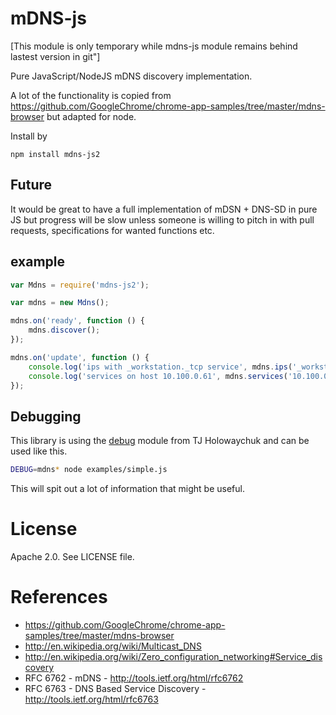 mDNS-js
==========

[This module is only temporary while mdns-js module remains behind lastest version in git"]

Pure JavaScript/NodeJS mDNS discovery implementation.

A lot of the functionality is copied from 
https://github.com/GoogleChrome/chrome-app-samples/tree/master/mdns-browser
but adapted for node.

Install by

    npm install mdns-js2

Future
------
It would be great to have a full implementation of mDSN + DNS-SD in pure JS but
progress will be slow unless someone is willing to pitch in with
pull requests, specifications for wanted functions etc.



example
-------

```javascript
var Mdns = require('mdns-js2');

var mdns = new Mdns();

mdns.on('ready', function () {
    mdns.discover(); 
});

mdns.on('update', function () {
    console.log('ips with _workstation._tcp service', mdns.ips('_workstation._tcp')); 
    console.log('services on host 10.100.0.61', mdns.services('10.100.0.61'));
});
```



Debugging
---------
This library is using the [debug](https://github.com/visionmedia/debug) module from TJ Holowaychuk and can be used like this.

```bash
DEBUG=mdns* node examples/simple.js
```

This will spit out a lot of information that might be useful.



License
=======
Apache 2.0. See LICENSE file.



References
==========

* https://github.com/GoogleChrome/chrome-app-samples/tree/master/mdns-browser
* http://en.wikipedia.org/wiki/Multicast_DNS
* http://en.wikipedia.org/wiki/Zero_configuration_networking#Service_discovery
* RFC 6762 - mDNS - http://tools.ietf.org/html/rfc6762
* RFC 6763 - DNS Based Service Discovery - http://tools.ietf.org/html/rfc6763
